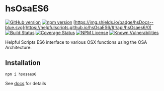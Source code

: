 hsOsaES6
========
[![GitHub version](https://badge.fury.io/gh/HelpfulScripts%2FhsOsaES6@2x.png)](https://badge.fury.io/gh/HelpfulScripts%2FhsOsaES6)
[![npm version](https://badge.fury.io/js/hsosaes6.svg)](https://badge.fury.io/js/hsosaes6)
[https://img.shields.io/badge/hsDocs--blue.svg](https://helpfulscripts.github.io/hsOsaES6/#!/api/hsOsaes6/0)
[![Build Status](https://travis-ci.org/HelpfulScripts/hsOsaES6.svg?branch=master)](https://travis-ci.org/HelpfulScripts/hsOsaES6)
[![Coverage Status](https://coveralls.io/repos/github/HelpfulScripts/hsOsaES6/badge.svg?branch=master)](https://coveralls.io/github/HelpfulScripts/hsOsaES6?branch=master)
[![NPM License](https://img.shields.io/badge/license-MIT-brightgreen.svg)](https://www.npmjs.com/package/hsosaes6) 
[![Known Vulnerabilities](https://snyk.io/test/github/HelpfulScripts/hsOsaEs6/badge.svg?targetFile=package.json)](https://snyk.io/test/github/HelpfulScripts/hsOsaEs6?targetFile=package.json)

Helpful Scripts ES6 interface to various OSX functions using the OSA Architecture.

## Installation
`npm i hsosaes6`

See [docs](https://helpfulscripts.github.io/hsOsaES6/#!/api/hsOsaes6/0) for details 
